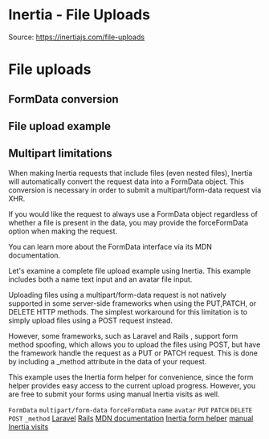 # Inertia - File Uploads

Source: https://inertiajs.com/file-uploads

# File uploads

## FormData conversion

## File upload example

## Multipart limitations

When making Inertia requests that include files (even nested files), Inertia will automatically convert the request data into a FormData object. This conversion is necessary in order to submit a multipart/form-data request via XHR.

If you would like the request to always use a FormData object regardless of whether a file is present in the data, you may provide the forceFormData option when making the request.

You can learn more about the FormData interface via its MDN documentation.

Let's examine a complete file upload example using Inertia. This example includes both a name text input and an avatar file input.

Uploading files using a multipart/form-data request is not natively supported in some server-side frameworks when using the PUT,PATCH, or DELETE HTTP methods. The simplest workaround for this limitation is to simply upload files using a POST request instead.

However, some frameworks, such as Laravel and Rails , support form method spoofing, which allows you to upload the files using POST, but have the framework handle the request as a PUT or PATCH request. This is done by including a _method attribute in the data of your request.

This example uses the Inertia form helper for convenience, since the form helper provides easy access to the current upload progress. However, you are free to submit your forms using manual Inertia visits as well.

`FormData`
`multipart/form-data`
`forceFormData`
`name`
`avatar`
`PUT`
`PATCH`
`DELETE`
`POST`
`_method`
[Laravel](https://laravel.com/docs/routing#form-method-spoofing)
[Rails](https://guides.rubyonrails.org/form_helpers.html#how-do-forms-with-patch-put-or-delete-methods-work-questionmark)
[MDN documentation](https://developer.mozilla.org/en-US/docs/Web/API/FormData)
[Inertia form helper](/forms#form-helper)
[manual Inertia visits](/manual-visits)